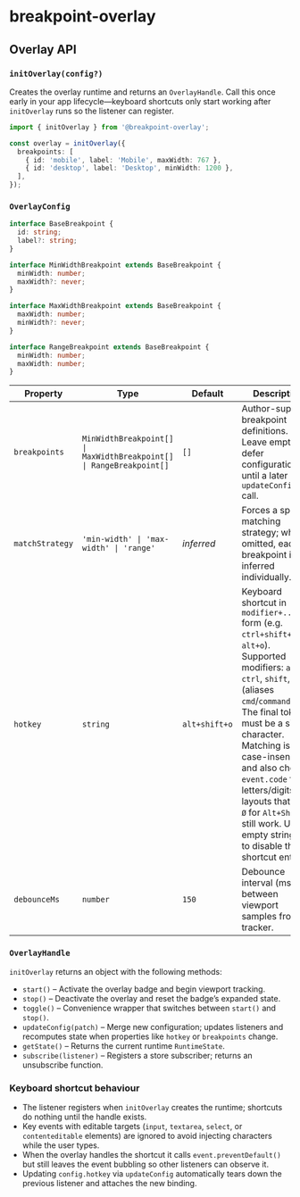 # breakpoint-overlay

## Overlay API

### `initOverlay(config?)`

Creates the overlay runtime and returns an `OverlayHandle`. Call this once early in your app lifecycle—keyboard shortcuts only start working after `initOverlay` runs so the listener can register.

```ts
import { initOverlay } from '@breakpoint-overlay';

const overlay = initOverlay({
  breakpoints: [
    { id: 'mobile', label: 'Mobile', maxWidth: 767 },
    { id: 'desktop', label: 'Desktop', minWidth: 1200 },
  ],
});
```

### `OverlayConfig`

```ts
interface BaseBreakpoint {
  id: string;
  label?: string;
}

interface MinWidthBreakpoint extends BaseBreakpoint {
  minWidth: number;
  maxWidth?: never;
}

interface MaxWidthBreakpoint extends BaseBreakpoint {
  maxWidth: number;
  minWidth?: never;
}

interface RangeBreakpoint extends BaseBreakpoint {
  minWidth: number;
  maxWidth: number;
}
```

| Property        | Type                                                           | Default       | Description |
|-----------------|----------------------------------------------------------------|---------------|-------------|
| `breakpoints`   | `MinWidthBreakpoint[] \| MaxWidthBreakpoint[] \| RangeBreakpoint[]` | `[]`        | Author-supplied breakpoint definitions. Leave empty to defer configuration until a later `updateConfig` call. |
| `matchStrategy` | `'min-width' \| 'max-width' \| 'range'`                        | _inferred_    | Forces a specific matching strategy; when omitted, each breakpoint is inferred individually. |
| `hotkey`        | `string`                                                       | `alt+shift+o` | Keyboard shortcut in `modifier+...+key` form (e.g. `ctrl+shift+k`, `alt+o`). Supported modifiers: `alt`, `ctrl`, `shift`, `meta` (aliases `cmd`/`command`). The final token must be a single character. Matching is case-insensitive and also checks `event.code` for letters/digits, so layouts that emit `Ø` for `Alt+Shift+O` still work. Use an empty string (`""`) to disable the shortcut entirely. |
| `debounceMs`    | `number`                                                       | `150`         | Debounce interval (ms) between viewport samples from the tracker. |

### `OverlayHandle`

`initOverlay` returns an object with the following methods:

- `start()` – Activate the overlay badge and begin viewport tracking.
- `stop()` – Deactivate the overlay and reset the badge’s expanded state.
- `toggle()` – Convenience wrapper that switches between `start()` and `stop()`.
- `updateConfig(patch)` – Merge new configuration; updates listeners and recomputes state when properties like `hotkey` or `breakpoints` change.
- `getState()` – Returns the current runtime `RuntimeState`.
- `subscribe(listener)` – Registers a store subscriber; returns an unsubscribe function.

### Keyboard shortcut behaviour

- The listener registers when `initOverlay` creates the runtime; shortcuts do nothing until the handle exists.
- Key events with editable targets (`input`, `textarea`, `select`, or `contenteditable` elements) are ignored to avoid injecting characters while the user types.
- When the overlay handles the shortcut it calls `event.preventDefault()` but still leaves the event bubbling so other listeners can observe it.
- Updating `config.hotkey` via `updateConfig` automatically tears down the previous listener and attaches the new binding.
